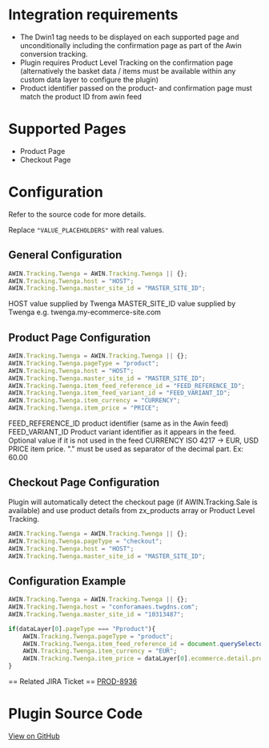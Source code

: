 
# Integration requirements

- The Dwin1 tag needs to be displayed on each supported page and
  unconditionally including the confirmation page as part of the Awin
  conversion tracking.
- Plugin requires Product Level Tracking on the confirmation page
  (alternatively the basket data / items must be available within any
  custom data layer to configure the plugin)
- Product identifier passed on the product- and confirmation page must
  match the product ID from awin feed

# Supported Pages

- Product Page
- Checkout Page

# Configuration

Refer to the source code for more details.

Replace `"VALUE_PLACEHOLDERS"` with real values.

## General Configuration


``` javascript
AWIN.Tracking.Twenga = AWIN.Tracking.Twenga || {};
AWIN.Tracking.Twenga.host = "HOST";
AWIN.Tracking.Twenga.master_site_id = "MASTER_SITE_ID";
```

HOST value supplied by Twenga
MASTER_SITE_ID value supplied by Twenga e.g.
twenga.my-ecommerce-site.com




## Product Page Configuration


``` javascript
AWIN.Tracking.Twenga = AWIN.Tracking.Twenga || {};
AWIN.Tracking.Twenga.pageType = "product";
AWIN.Tracking.Twenga.host = "HOST";
AWIN.Tracking.Twenga.master_site_id = "MASTER_SITE_ID";
AWIN.Tracking.Twenga.item_feed_reference_id = "FEED_REFERENCE_ID";
AWIN.Tracking.Twenga.item_feed_variant_id = "FEED_VARIANT_ID";
AWIN.Tracking.Twenga.item_currency = "CURRENCY";
AWIN.Tracking.Twenga.item_price = "PRICE";
```

FEED_REFERENCE_ID product identifier (same as in the Awin feed)
FEED_VARIANT_ID Product variant identifier as it appears in the feed.
Optional value if it is not used in the feed
CURRENCY ISO 4217 -\> EUR, USD
PRICE item price. "." must be used as separator of the decimal part. Ex:
60.00




## Checkout Page Configuration

Plugin will automatically detect the checkout page (if
AWIN.Tracking.Sale is available) and use product details from
zx_products array or Product Level Tracking.


``` javascript
AWIN.Tracking.Twenga = AWIN.Tracking.Twenga || {};
AWIN.Tracking.Twenga.pageType = "checkout";
AWIN.Tracking.Twenga.host = "HOST";
AWIN.Tracking.Twenga.master_site_id = "MASTER_SITE_ID";
```




## Configuration Example


``` javascript
AWIN.Tracking.Twenga = AWIN.Tracking.Twenga || {};
AWIN.Tracking.Twenga.host = "conforamaes.twgdns.com";
AWIN.Tracking.Twenga.master_site_id = "10313487";

if(dataLayer[0].pageType === "Pproduct"){
    AWIN.Tracking.Twenga.pageType = "product";
    AWIN.Tracking.Twenga.item_feed_reference_id = document.querySelector('meta[property="product:retailer_item_id"]').getAttribute('content');
    AWIN.Tracking.Twenga.item_currency = "EUR";
    AWIN.Tracking.Twenga.item_price = dataLayer[0].ecommerce.detail.products[0].price;
}
```



== Related JIRA Ticket ==
[PROD-8936](https://jira.awin.com/browse/PROD-8936)

# Plugin Source Code

[View on
GitHub](https://github.com/awin/tracking-advertiser-mastertag/blob/master/src/plugins/thirdParty/twenga/plugin.js)
